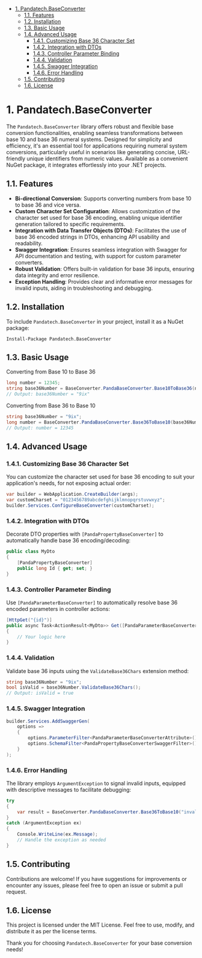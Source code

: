- [1. Pandatech.BaseConverter](#1-pandatechbaseconverter)
  - [1.1. Features](#11-features)
  - [1.2. Installation](#12-installation)
  - [1.3. Basic Usage](#13-basic-usage)
  - [1.4. Advanced Usage](#14-advanced-usage)
    - [1.4.1. Customizing Base 36 Character Set](#141-customizing-base-36-character-set)
    - [1.4.2. Integration with DTOs](#142-integration-with-dtos)
    - [1.4.3. Controller Parameter Binding](#143-controller-parameter-binding)
    - [1.4.4. Validation](#144-validation)
    - [1.4.5. Swagger Integration](#145-swagger-integration)
    - [1.4.6. Error Handling](#146-error-handling)
  - [1.5. Contributing](#15-contributing)
  - [1.6. License](#16-license)

# 1. Pandatech.BaseConverter

The `Pandatech.BaseConverter` library offers robust and flexible base conversion functionalities, enabling seamless
transformations between base 10 and base 36 numeral systems. Designed for simplicity and efficiency, it's an essential
tool for applications requiring numeral system conversions, particularly useful in scenarios like generating concise,
URL-friendly unique identifiers from numeric values. Available as a convenient NuGet package, it integrates effortlessly
into your .NET projects.

## 1.1. Features

- **Bi-directional Conversion**: Supports converting numbers from base 10 to base 36 and vice versa.
- **Custom Character Set Configuration**: Allows customization of the character set used for base 36 encoding, enabling
  unique identifier generation tailored to specific requirements.
- **Integration with Data Transfer Objects (DTOs)**: Facilitates the use of base 36 encoded strings in DTOs, enhancing
  API usability and readability.
- **Swagger Integration**: Ensures seamless integration with Swagger for API documentation and testing, with support for
  custom parameter converters.
- **Robust Validation**: Offers built-in validation for base 36 inputs, ensuring data integrity and error resilience.
- **Exception Handling**: Provides clear and informative error messages for invalid inputs, aiding in troubleshooting
  and debugging.

## 1.2. Installation

To include `Pandatech.BaseConverter` in your project, install it as a NuGet package:

```shell
Install-Package Pandatech.BaseConverter
```

## 1.3. Basic Usage

Converting from Base 10 to Base 36

```csharp
long number = 12345;
string base36Number = BaseConverter.PandaBaseConverter.Base10ToBase36(number);
// Output: base36Number = "9ix"
```

Converting from Base 36 to Base 10

```csharp
string base36Number = "9ix";
long number = BaseConverter.PandaBaseConverter.Base36ToBase10(base36Number);
// Output: number = 12345
```

## 1.4. Advanced Usage

### 1.4.1. Customizing Base 36 Character Set

You can customize the character set used for base 36 encoding to suit your application's needs, for not exposing actual
order:

```csharp
var builder = WebApplication.CreateBuilder(args);
var customCharset = "0123456789abcdefghijklmnopqrstuvwxyz";
builder.Services.ConfigureBaseConverter(customCharset);
```

### 1.4.2. Integration with DTOs

Decorate DTO properties with `[PandaPropertyBaseConverter]` to automatically handle base 36 encoding/decoding:

```csharp
public class MyDto
{
    [PandaPropertyBaseConverter]
    public long Id { get; set; }
}
```

### 1.4.3. Controller Parameter Binding

Use `[PandaParameterBaseConverter]` to automatically resolve base 36 encoded parameters in controller actions:

```csharp
[HttpGet("{id}")]
public async Task<ActionResult<MyDto>> Get([PandaParameterBaseConverter] long id)
{
    // Your logic here
}
```

### 1.4.4. Validation

Validate base 36 inputs using the `ValidateBase36Chars` extension method:

```csharp
string base36Number = "9ix";
bool isValid = base36Number.ValidateBase36Chars();
// Output: isValid = true
```

### 1.4.5. Swagger Integration

```csharp
builder.Services.AddSwaggerGen(
    options =>
    {
        options.ParameterFilter<PandaParameterBaseConverterAttribute>();
        options.SchemaFilter<PandaPropertyBaseConverterSwaggerFilter>();
    }
);
```

### 1.4.6. Error Handling

The library employs `ArgumentException` to signal invalid inputs, equipped with descriptive messages to facilitate
debugging:

```csharp
try
{
    var result = BaseConverter.PandaBaseConverter.Base36ToBase10("invalid-input");
}
catch (ArgumentException ex)
{
    Console.WriteLine(ex.Message);
    // Handle the exception as needed
}
```

## 1.5. Contributing

Contributions are welcome! If you have suggestions for improvements or encounter any issues, please feel free to open an
issue or submit a pull request.

## 1.6. License

This project is licensed under the MIT License. Feel free to use, modify, and distribute it as per the license terms.

Thank you for choosing `Pandatech.BaseConverter` for your base conversion needs!

